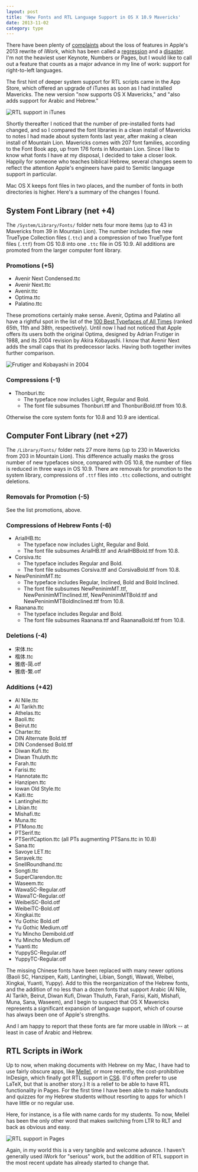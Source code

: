 ```yaml
---
layout: post
title: 'New Fonts and RTL Language Support in OS X 10.9 Mavericks'
date: 2013-11-02
category: type
---
```


There have been plenty of [complaints][unhappy] about the loss of
features in Apple's 2013 rewrite of iWork, which has been called a
[regression][] and a [disaster][]. I'm not the heaviest user Keynote,
Numbers or Pages, but I would like to call out a feature that counts as
a major advance in my line of work: support for right-to-left languages.

[unhappy]: http://www.macrumors.com/2013/10/25/some-power-users-are-unhappy-with-lost-features-in-the-new-iwork/
[regression]: http://www.libertypages.com/clarktech/?p=6597
[disaster]: http://www.betalogue.com/2013/10/24/pages-5-disaster/

The first hint of deeper system support for RTL scripts came in the App
Store, which offered an upgrade of iTunes as soon as I had installed
Mavericks. The new version "now supports OS X Mavericks," and "also adds
support for Arabic and Hebrew."

![RTL support in iTunes](/img/rtl-itunes.png)

Shortly thereafter I noticed that the number of pre-installed fonts had
changed, and so I compared the font libraries in a clean install of
Mavericks to notes I had made about system fonts last year, after making
a clean install of Mountain Lion. Mavericks comes with 207 font
families, according to the Font Book app, up from 176 fonts in Mountain
Lion. Since I like to know what fonts I have at my disposal, I decided
to take a closer look. Happily for someone who teaches biblical Hebrew,
several changes seem to reflect the attention Apple's engineers have
paid to Semitic language support in particular.

Mac OS X keeps font files in two places, and the number of fonts in both
directories is higher. Here's a summary of the changes I found.

System Font Library (net +4)
----------------------------

The `/System/Library/Fonts/` folder nets four more items (up to 43 in
Mavericks from 39 in Mountain Lion). The number includes five new
TrueType Collection files (`.ttc`) and a compression of two TrueType
font files (`.ttf`) from OS 10.8 into one `.ttc` file in OS 10.9. All
additions are promoted from the larger computer font library.

### Promotions (+5)

- Avenir Next Condensed.ttc
- Avenir Next.ttc
- Avenir.ttc
- Optima.ttc
- Palatino.ttc

These promotions certainly make sense. Avenir, Optima and Palatino all
have a rightful spot in the list of the [100 Best Typefaces of All
Times][100best] (ranked 65th, 11th and 38th, respectively). Until now I
had not noticed that Apple offers its users both the original Optima,
designed by Adrian Frutiger in 1988, and its 2004 revision by Akira
Kobayashi. I know that Avenir Next adds the small caps that its
predecessor lacks. Having both together invites further comparison.

[100best]: http://www.100besttypefaces.com/

![Frutiger and Kobayashi in 2004](/img/Frutiger2004.jpg)

### Compressions (-1)

- Thonburi.ttc
    * The typeface now includes Light, Regular and Bold.
    * The font file subsumes Thonburi.ttf and ThonburiBold.ttf from 10.8.

Otherwise the core system fonts for 10.8 and 10.9 are identical.

Computer Font Library (net +27)
-------------------------------

The `/Library/Fonts/` folder nets 27 more items (up to 230 in Mavericks
from 203 in Mountain Lion). This difference actually masks the gross
number of new typefaces since, compared with OS 10.8, the number of
files is reduced in three ways in OS 10.9. There are removals for
promotion to the system library, compressions of `.ttf` files into
`.ttc` collections, and outright deletions.
 
### Removals for Promotion (-5)

See the list promotions, above.

### Compressions of Hebrew Fonts (-6)

- ArialHB.ttc
    * The typeface now includes Light, Regular and Bold.
    * The font file subsumes ArialHB.ttf and ArialHBBold.ttf from 10.8.
- Corsiva.ttc
    * The typeface includes Regular and Bold.
    * The font file subsumes Corsiva.ttf and CorsivaBold.ttf from 10.8.
- NewPeninimMT.ttc
    * The typeface includes Regular, Inclined, Bold and Bold Inclined.
    * The font file subsumes NewPeninimMT.ttf, NewPeninimMTInclined.ttf, NewPeninimMTBold.ttf and NewPeninimMTBoldInclined.ttf from 10.8.
- Raanana.ttc
    * The typeface includes Regular and Bold.
    * The font file subsumes Raanana.ttf and RaananaBold.ttf from 10.8.

### Deletions (-4)

- 宋体.ttc 
- 楷体.ttc
- 雅痞-简.otf
- 雅痞-繁.otf

### Additions (+42)

- Al Nile.ttc
- Al Tarikh.ttc
- Athelas.ttc
- Baoli.ttc
- Beirut.ttc
- Charter.ttc
- DIN Alternate Bold.ttf
- DIN Condensed Bold.ttf
- Diwan Kufi.ttc
- Diwan Thuluth.ttc
- Farah.ttc
- Farisi.ttc
- Hannotate.ttc
- Hanzipen.ttc
- Iowan Old Style.ttc
- Kaiti.ttc
- Lantinghei.ttc
- Libian.ttc
- Mishafi.ttc
- Muna.ttc
- PTMono.ttc
- PTSerif.ttc
- PTSerifCaption.ttc (all PTs augmenting PTSans.ttc in 10.8)
- Sana.ttc
- Savoye LET.ttc
- Seravek.ttc
- SnellRoundhand.ttc
- Songti.ttc
- SuperClarendon.ttc
- Waseem.ttc
- WawaSC-Regular.otf
- WawaTC-Regular.otf
- WeibeiSC-Bold.otf
- WeibeiTC-Bold.otf
- Xingkai.ttc
- Yu Gothic Bold.otf
- Yu Gothic Medium.otf
- Yu Mincho Demibold.otf
- Yu Mincho Medium.otf
- Yuanti.ttc
- YuppySC-Regular.otf
- YuppyTC-Regular.otf

The missing Chinese fonts have been replaced with many newer options
(Baoli SC, Hanzipen, Kaiti, Lantinghei, Libian, Songti, Wawati, Weibei,
Xingkai, Yuanti, Yuppy). Add to this the reorganization of the Hebrew
fonts, and the addition of no less than a dozen fonts that support
Arabic (Al Nile, Al Tarikh, Beirut, Diwan Kufi, Diwan Thuluth, Farah,
Farisi, Kaiti, Mishafi, Muna, Sana, Waseem), and I begin to suspect that
OS X Mavericks represents a significant expansion of language support,
which of course has always been one of Apple's strengths.

And I am happy to report that these fonts are far more usable in iWork
-- at least in case of Arabic and Hebrew.

RTL Scripts in iWork
--------------------

Up to now, when making documents with Hebrew on my Mac, I have had to
use fairly obscure apps, like [Mellel][], or more recently, the
cost-prohibitive InDesign, which finally got RTL support in [CS6][].
(I'd often prefer to use LaTeX, but that is another story.) It is a
relief to be able to have RTL functionality in Pages. For the first time
I have been able to make handouts and quizzes for my Hebrew students
without resorting to apps for which I have little or no regular use.

[Mellel]: http://www.mellel.com
[CS6]: http://helpx.adobe.com/indesign/using/arabic-hebrew.html

Here, for instance, is a file with name cards for my students.
To now, Mellel has been the only other word that makes switching from
LTR to RLT and back as obvious and easy.

![RTL support in Pages](/img/rtl-names.png)

Again, in my world this is a very tangible and welcome advance. I
haven't generally used iWork for "serious" work, but the addition of RTL
support in the most recent update has already started to change that.
